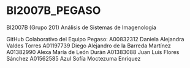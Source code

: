 # BI2007B_PEGASO

BI2007B (Grupo 201) Análisis de Sistemas de Imagenología

GitHub Colaborativo del Equipo Pegaso:
A00832312 Daniela Alejandra Valdes Torres
A01197739 Diego Alejandro de la Barreda Martínez
A01382990 Alexa María de León Durán
A01383088 Juan Luis Flores Sánchez
A01562585 Azul Sofía Moctezuma Enriquez
